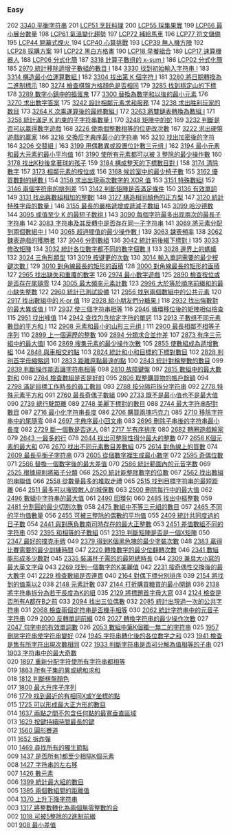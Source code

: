 ### Easy 

202 [3340 平衡字符串](./Easy/3340.md)
201 [LCP51 烹飪料理](./Easy/LCP051.md)
200 [LCP55 採集果實](./Easy/LCP055.md)
199 [LCP66 最小展台數量](./Easy/LCP066.md)
198 [LCP61 氣溫變化趨勢](./Easy/LCP061.md)
197 [LCP72 補給馬車](./Easy/LCP072.md)
196 [LCP77 符文儲備](./Easy/LCP077.md)
195 [LCP44 開幕式煙火 ](./Easy/LCP044.md)
194 [LCP40 心算挑戰](./Easy/LCP040.md)
193 [LCP39 無人機方陣](./Easy/LCP039.md)
192 [LCP28 採購方案](./Easy/LCP028.md)
191 [LCP22 黑白方格畫](./Easy/LCP022.md)
190 [LCP18 早餐組合](./Easy/LCP018.md)
189 [LCP17 速算機器人](./Easy/LCPO17.md)
188 [LCP06 分式化簡](./Easy/LCP06.md)
187 [3318 計算子數组的 x-sum I](./Easy/3318.md)
186 [LCP02 分式化簡](./Easy/LCP02.md)
185 [2970 統計移除遞增子數組的數目 I](./Easy/2970.md)
184 [3330 找到初始輸入字符串 I](./Easy/3330.md)
183 [3314 構造最小位運算數組 I](./Easy/3314.md)
182 [3304 找出第 K 個字符 I](./Easy/3304.md)
181 [3280 將日期轉換為二進制標示](./Easy/3280.md)
180 [3274 檢查棋盤方格顏色是否相同](./Easy/3274.md)
179 [3285 找到穩定山的下標](./Easy/3285.md)
178 [3289 數字小鎮中的搗蛋鬼](./Easy/3289.md)
177 [3300 替換為數字和以後的最小元素](./Easy/3300.md)
176 [3270 求出數字答案](./Easy/3270.md)
175 [3242 設計相鄰元素求和服務](./Easy/3242.md)
174 [3238 求出胜利玩家的数目](./Easy/3238.md)
173 [3264 K 次乘運算後的最終數組 I](./Easy/3264.md)
172 [3263 將雙鏈表轉換為數組 I](./Easy/3263.md)
171 [3258 統計滿足 K 約束的子字符串數量 I](./Easy/3258.md)
170 [3248 矩陣中的蛇](./Easy/3248.md)
169 [3232 判斷是否可以贏得數字遊戲](./Easy/3232.md)
168 [3226 使兩個整數相等的位更改次數](./Easy/3226.md)
167 [3222 求出硬幣遊戲的贏家](./Easy/3222.md)
166 [3216 交換后字典序最小的字符串](./Easy/3216.md)
165 [3210 找出加密後的字符](./Easy/3210.md)
164 [3206 交替組 I](./Easy/3206.md)
163 [3199 用偶數異或設置位計數三元组 I](./Easy/3199.md)
162 [3194 最小元素和最大元素的最小平均值](./Easy/3194.md)
161 [3190 使所有元素都可以被 3 整除的最少操作數](./Easy/3190.md)
160 [3178 找出K秒後拿著球的孩子](./Easy/3178.md)
159 [3184 構成整天的下標數目對 I](./Easy/3184.md)
158 [3174 清除數字](./Easy/3174.md)
157 [3173 相鄰元素的按位或](./Easy/3173.md)
156 [3168 候診室中的最少椅子數](./Easy/3168.md)
155 [3162 優質數對的總數 I](./Easy/3162.md)
154 [3158 求出出現兩次數字的 XOR 值](./Easy/3158.md)
153 [3151 特殊數組I](./Easy/3151.md)
152 [3146 兩個字符串的排列差](./Easy/3146.md)
151 [3142 判斷矩陣是否滿足條件](./Easy/3142.md)
150 [3136 有效單詞](./Easy/3136.md)
149 [3131 找出與數組相加的整數I](./Easy/3131.md)
148 [3127 構造相同顏色的正方型](./Easy/3127.md)
147 [3120 統計特殊字母的數量 I](./Easy/3120.md)
146 [3155 最長的嚴格遞增或遞減子數組](./Easy/3155.md)
145 [3099 哈沙德数](./Easy/3099.md)
144 [3095 或值至少 K 的最短子数组 I](./Easy/3095.md)
143 [3090 每個字符最多出现兩次的最長子字符串](./Easy/3090.md)
142 [3083 字符串及其反轉中是否存在同一子字符串](./Easy/3069.md)
141 [3069 將元素分配到兩個數組中 I](./Easy/3069.md)
140 [3065 超過閥值的最少操作數 I](./Easy/3065.md)
139 [3063 鋉表頻率](./Easy/3063.md)
138 [3062 鍊表遊戲的獲勝者](./Easy/3062.md)
137 [3046 分割數組](./Easy/3046.md)
136 [3042 統計前後綴下標對 I](./Easy/3042.md)
135 [3033 修改矩陣](./Easy/3033.md)
134 [3032 統計各位數字都不同的數字個數 II](./Easy/3032.md)
133 [3028 邊界上的螞蟻](./Easy/3028.md)
132 [3024 三角形類型](./Easy/3024.md)
131 [3019 按键更的次数](./Easy/3019.md)
130 [3014 輸入單詞需要的最少按鍵次數 I](./Easy/3014.md)
129 [3010 對角線最長的矩形的面積](./Easy/3010.md)
128 [3000 對角線最長的矩形的面積](./Easy/3000.md)
127 [2965 找出缺失和重覆的數字](./Easy/2965.md)
126 [2974 最小數字遊戲](./Easy/2974.md)
125 [2890 檢查按位或是否存在尾隨零](./Easy/2890.md)
124 [3005 最大頻率元素計數](./Easy/3005.md)
123 [2996 大於等於順序前綴和的最小缺失整數](./Easy/2996.md)
122 [2960 統計已測試設備](./Easy/2960.md)
121 [2956 找到兩個數組中的公共元素](./Easy/2956.md)
120 [2917 找出數組中的 K-or 值](./Easy/2917.md)
119 [2928 給小朋友們分糖果 I](./Easy/2928.md)
118 [2932 找出強數對的最大異或值 I](./Easy/2932.md)
117 [2937 使三個字符串相等](./Easy/2937.md)
116 [2946 循環移位後的矩陣相似檢查](./Easy/2946.md)
115 [2951 找出峰值](./Easy/2951.md)
114 [2942 查找包含给定字符的單詞](./Easy/2942.md)
113 [2913 子數组不同元素數目的平方和 I](./Easy/2900.md)
112 [2908 元素和最小的山形三元组 I](./Easy/2908.md)
111 [2900 最長相鄰不相等子序列](./Easy/2900.md)
110 [2899 上一個遍歷的整數](./Easy/2899.md)
109 [2894 分類求合並作差](./Easy/2894.md)
107 [2873 有序三元組中的最大值I](./Easy/2873.md)
106 [2869 搜集元素的最少操作次數](./Easy/2869.md)
105 [2855 使數組成為遞增數組](./Easy/2855.md)
104 [2848 與車相交的點](./Easy/2848.md)
103 [2824 統計和小和目標的下標對數目](./Easy/2824.md)
102 [2828 判別首字母縮略詞](./Easy/2828.md)
101 [2833 距離原點最遠的點](./Easy/2833.md)
100 [2843 統計對稱整數的數目](./Easy/2843.md)
099 [2839 判斷操作能否讓字符串相等](./Easy/2839.md)
098 [2810 故障鍵盤](./Easy/2810.md)
097 [2815 數組中的最大數對和](./Easy/2815.md)
096 [2784 檢查數組是否是好的](./Easy/2784.md)
095 [2806 取整購買物的帳戶餘額](./Easy/2806.md)
094 [2798 滿足目標工作時長的員工數目](./Easy/2798.md)
093 [2788 按分隔符拆分字符串](./Easy/2788.md)
092 [2778 特殊元素平方和](./Easy/2778.md)
091 [2760 最長奇偶子數組](./Easy/2760.md)
090 [2733 既不是最小值也不是最大值](./Easy/2733.md)
090 [2739 總行駛距離](./Easy/2739.md)
089 [2748 美麗下標對的數目](./Easy/2748.md)
088 [2744 最大字符串配對數目](./Easy/2744.md)
087 [2716 最小化字符串長度](./Easy/2716.md)
086 [2706 購買兩塊巧克力](./Easy/2706.md)
085 [2710 移除字符串中的尾隨零](./Easy/2710.md)
084 [2697 字典序最小回文串](./Easy/2697.md)
083 [2696 刪除子串後的字符串最小長度](./Easy/2696.md)
082 [2729 斷一個數是否迷人](./Easy/2729.md)
081 [2717 半有序排序](./Easy/2717.md)
080 [2682 轉圈遊戲輸家](./Easy/2682.md)
079 [2643 一最多的行](./Easy/2643.md)
078 [2644 找出可整除性得分最大的整數](./Easy/2644.md) 
077 [2656 K個元素的最大和](./Easy/2656.md) 
076 [2670 找出不同元素數目差數組](./Easy/2670.md) 
075 [2614 對角線上的質數](./Easy/2614.md) 
074 [2609 最長平衡子字符串](./Easy/2609.md) 
073 [2605 從個數字裡生成最小數字](./Easy/2605.md) 
072 [2595 奇偶位數](./Easy/2595.md) 
071 [2566 替換一個數字後的最大差值](./Easy/2566.md) 
070 [2586 統計範圍內的元音字數](./Easy/2586.md) 
069 [2525 根據規則將箱子分類](./Easy/2525.md) 
068 [2520 統計能整除數字的位數](./Easy/2520.md) 
067 [2562 找出數組的串聯值](./Easy/2562.md) 
066 [2558 從數量最多的堆取走禮](./Easy/2558.md) 
065 [2515 找到目標字符串的最短距離](./Easy/2515.md) 
064 [2511 最多可以摧毀敵人的城保數](./Easy/2511.md) 
063 [2500 刪除每行中的最大值](./Easy/2500.md) 
062 [2496 數組中字符串的最大值](./Easy/2496.md) 
061 [2490 回環句](./Easy/2490.md) 
060 [2485 找出中樞整數](./Easy/2485.md) 
059 [2481 分割圓的最少切割次數](./Easy/2481.md) 
058 [2475 數組中不等三元組的數目](./Easy/2475.md) 
057 [2465 不同的平均值數量](./Easy/2465.md) 
056 [2455 可被三整除的偶數的平均值](./Easy/2455.md) 
055 [2409 統計共同度過的日子數](./Easy/2409.md) 
054 [2441 與對應負數南司時存在的最大正整數](./Easy/2441.md) 
053 [2451 差值數組不同的字符串](./Easy/2451.md) 
052 [2395 和相等的子數組](./Easy/2395.md) 
051 [2319 判斷矩陣是否是一個X矩陣](./Easy/2319.md) 
050 [2347 最好的撲克手牌](./Easy/2347.md) 
049 [2379 得到K個黑色塊的最少塗裝次數](./Easy/2379.md) 
048 [2383 贏得比賽需要的最少訓練時間](./Easy/2383.md) 
047 [2220 轉換數字的最少位翻轉次數](./Easy/2220.md) 
046 [2341 數組能形成多少數對](./Easy/2341.md) 
045 [2335 裝滿杯子需的的最短總時長](./Easy/2335.md) 
044 [2309 兼具大小寫的最大英文字母](./Easy/2309.md) 
043 [2269 找到一個數字的K美麗值](./Easy/2269.md) 
042 [2231 按奇偶性交換後的最大數字](./Easy/2231.md) 
041 [2229 檢查數組是否連貫](./Easy/2229.md) 
040 [2164 對偶下標分別排序](./Easy/2164.md) 
039 [2154 將找到的值乘以2](./Easy/2154.md) 
038 [2148 元素計數](./Easy/2148.md) 
037 [2144 打折購買糖買的最小開銷](./Easy/2144.md) 
036 [2138 將字符串拆分為若干長度為K的組](./Easy/2138.md) 
035 [2129 將標題首字母大寫](./Easy/2129.md) 
034 [2124 檢查是否所有A都在B之前](./Easy/2124.md) 
033 [2094 找出三位偶數](./Easy/2094.md) 
032 [2085 統計出現過一次的公共字符串](./Easy/2085.md) 
031 [2068 檢查兩個定符串是否機手相等](./Easy/2068.md) 
030 [2062 統計字符串中的元音子字符串](./Easy/2062.md) 
029 [2000 反轉單詞前綴](./Easy/2000.md) 
028 [2027 轉換字符串的最少操作次數](./Easy/2027.md) 
027 [2047 句字中的有效單詞數](./Easy/2047.md) 
026 [2053 數組中第K個獨一無二的字符串](./Easy/2053.md) 
025 [1957 刪除字符串使字符串變好](./Easy/1957.md) 
024 [1945 字符串轉化後的各位數字之和](./Easy/1945.md) 
023 [1941 檢查是售有所字符出現次數相同](./Easy/1941.md) 
022 [1933 判斷字符串是否可分解為值相等的子串](./Easy/1933.md) 
021 [1903 字符串中的最大奇數](./Easy/1903.md)  
020 [1897 重新分配字符使所有字符串都相等](./Easy/1897.md)  
019 [1863 所有子集的異或總和求和](./Easy/1863.md)  
018 [1812 判斷棋盤顏色](./Easy/1812.md)  
017 [1800 最大升序子序列](./Easy/1800.md)  
016 [1779 找到最近的有相同X或Y坐標的點](./Easy/1779.md)  
015 [1725 可以形成最大正方形的數目](./Easy/1725.md)  
014 [1637 兩點之間不包含任何點的最寬垂直區域](./Easy/1637.md)  
013 [1629 按鍵持續時間最長的鍵](./Easy/1629.md)  
012 [1560 圓形賽道](./Easy/1560.md)  
011 [1652 拆炸彈](./Easy/1652.md)  
010 [1469 尋找所有的獨生節點](./Easy/1469.md)  
009 [1437 是否所有1都至少相隔K個元素](./Easy/1437.md)  
008 [1427 字符串的左右移](./Easy/1427.md)  
007 [1426 數元素](./Easy/1426.md)  
006 [1399 統計最大組的數目](./Easy/1399.md)  
005 [1385 兩個數組間的距離值](./Easy/1385.md)  
004 [1370 上升下降字符串](./Easy/1370.md)  
003 [1317 將整數轉化為兩個無零整數的合](./Easy/1317.md)  
002 [1018 可被5整除的2進制前綴](./Easy/1018.md)   
001 [ 908 最小差值](./Easy/908.md)   